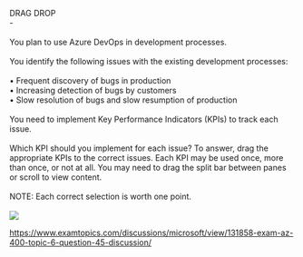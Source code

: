 DRAG DROP<br/> -<br/><br/>You plan to use Azure DevOps in development processes.<br/><br/>You identify the following issues with the existing development processes:<br/><br/>•	Frequent discovery of bugs in production<br/>•	Increasing detection of bugs by customers<br/>•	Slow resolution of bugs and slow resumption of production<br/><br/>You need to implement Key Performance Indicators (KPIs) to track each issue.<br/><br/>Which KPI should you implement for each issue? To answer, drag the appropriate KPIs to the correct issues. Each KPI may be used once, more than once, or not at all. You may need to drag the split bar between panes or scroll to view content.<br/><br/>NOTE: Each correct selection is worth one point.<br/><br/><img src="https://img.examtopics.com/az-400/image105.png"/><p><a href="https://www.examtopics.com/discussions/microsoft/view/131858-exam-az-400-topic-6-question-45-discussion/">https://www.examtopics.com/discussions/microsoft/view/131858-exam-az-400-topic-6-question-45-discussion/</a></p><script src="https://giscus.app/client.js"                    data-repo="azsamples/az204"                    data-repo-id="R_kgDOMRXzDQ"                    data-category="General"                    data-category-id="DIC_kwDOMRXzDc4Cgi27"                    data-mapping="pathname"                    data-strict="0"                    data-reactions-enabled="0"                    data-emit-metadata="0"                    data-input-position="bottom"                    data-theme="preferred_color_scheme"                    data-lang="en"                    crossorigin="anonymous"                    async>                    </script>